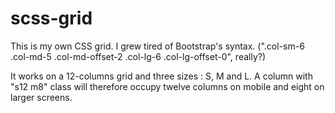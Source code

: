 # scss-grid
This is my own CSS grid. I grew tired of Bootstrap's syntax. (".col-sm-6 .col-md-5 .col-md-offset-2 .col-lg-6 .col-lg-offset-0", really?)

It works on a 12-columns grid and three sizes : S, M and L. A column with "s12 m8" class will therefore occupy twelve columns on mobile and eight on larger screens.
